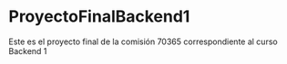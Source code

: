 # ProyectoFinalBackend1
Este es el proyecto final de la comisión 70365 correspondiente al curso Backend 1
